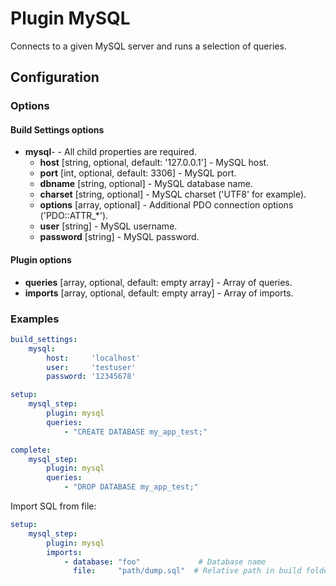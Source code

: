 Plugin MySQL
============

Connects to a given MySQL server and runs a selection of queries.

Configuration
-------------

### Options

#### Build Settings options

* **mysql**- - All child properties are required.
    * **host** [string, optional, default: '127.0.0.1'] - MySQL host.
    * **port** [int, optional, default: 3306] - MySQL port.
    * **dbname** [string, optional] - MySQL database name.
    * **charset** [string, optional] - MySQL charset ('UTF8' for example).
    * **options** [array, optional] - Additional PDO connection options ('PDO::ATTR_*').
    * **user** [string] - MySQL username.
    * **password** [string] - MySQL password.

#### Plugin options

* **queries** [array, optional, default: empty array] - Array of queries.
* **imports** [array, optional, default: empty array] - Array of imports.

### Examples

```yml
build_settings:
    mysql:
        host:     'localhost'
        user:     'testuser'
        password: '12345678'

setup:
    mysql_step:
        plugin: mysql
        queries:
            - "CREATE DATABASE my_app_test;"

complete:
    mysql_step:
        plugin: mysql
        queries:
            - "DROP DATABASE my_app_test;"
```

Import SQL from file:
```yml
setup:
    mysql_step:
        plugin: mysql
        imports:
            - database: "foo"             # Database name
              file:     "path/dump.sql"  # Relative path in build folder
```
